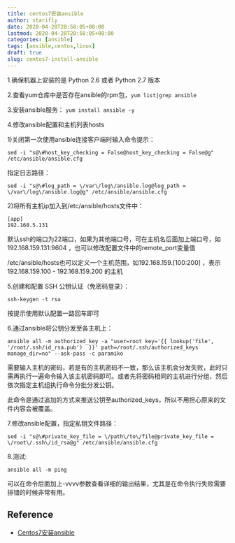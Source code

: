 ```yaml
---
title: centos7安装ansible
author: starifly
date: 2020-04-28T20:58:05+08:00
lastmod: 2020-04-28T20:58:05+08:00
categories: [ansible]
tags: [ansible,centos,linux]
draft: true
slug: centos7-install-ansible
---
```


1.确保机器上安装的是 Python 2.6 或者 Python 2.7 版本

2.查看yum仓库中是否存在ansible的rpm包，`yum list|grep ansible`

3.安装ansible服务： `yum install ansible -y`

4.修改ansible配置和主机列表hosts

1)关闭第一次使用ansible连接客户端时输入命令提示：

`sed -i "s@\#host_key_checking = False@host_key_checking = False@g" /etc/ansible/ansible.cfg`

指定日志路径：

`sed -i "s@\#log_path = \/var\/log\/ansible.log@log_path = \/var\/log\/ansible.log@g" /etc/ansible/ansible.cfg`

2)将所有主机ip加入到/etc/ansible/hosts文件中：

```
[app]
192.168.5.131
```

默认ssh的端口为22端口，如果为其他端口号，可在主机名后面加上端口号，如 192.168.159.131:9604 ，也可以修改配置文件中的remote_port变量值

/etc/ansible/hosts也可以定义一个主机范围，如192.168.159.[100:200] ，表示192.168.159.100 - 192.168.159.200 的主机

5.创建和配置 SSH 公钥认证（免密码登录）：

`ssh-keygen -t rsa`

按提示使用默认配置一路回车即可

6.通过ansible将公钥分发至各主机上：

`ansible all -m authorized_key -a "user=root key='{{ lookup('file', '/root/.ssh/id_rsa.pub')  }}' path=/root/.ssh/authorized_keys manage_dir=no" --ask-pass -c paramiko`

需要输入主机的密码，若是有的主机密码不一致，那么该主机会分发失败，此时只需再执行一遍命令输入该主机密码即可。或者先将密码相同的主机进行分组，然后依次指定主机组执行命令分批分发公钥。

此命令是通过追加的方式来推送公钥至authorized_keys，所以不用担心原来的文件内容会被覆盖。

7.修改ansible配置，指定私钥文件路径：

`sed -i "s@\#private_key_file = \/path\/to\/file@private_key_file = \/root\/.ssh\/id_rsa@g" /etc/ansible/ansible.cfg`

8.测试:

`ansible all -m ping`

可以在命令后面加上-vvvv参数查看详细的输出结果，尤其是在命令执行失败需要排错的时候非常有用。

## Reference

- [Centos7安装ansible](https://www.cnblogs.com/jackyzm/p/9578005.html)

